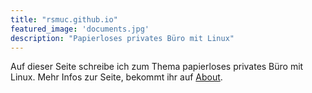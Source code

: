 ```yaml
---
title: "rsmuc.github.io"
featured_image: 'documents.jpg'
description: "Papierloses privates Büro mit Linux"
---
```


Auf dieser Seite schreibe ich zum Thema papierloses privates Büro mit Linux.  Mehr Infos zur Seite, bekommt ihr auf [About](about/).